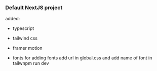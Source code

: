 ### Default NextJS project

added:

- typescript

- tailwind css

- framer motion

- fonts
  for adding fonts add url in global.css and add name of font in tailwnpm run dev
  